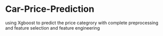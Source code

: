 # Car-Price-Prediction
using Xgboost to predict the price categrory with complete preprocessing and feature selection and feature engineering 
